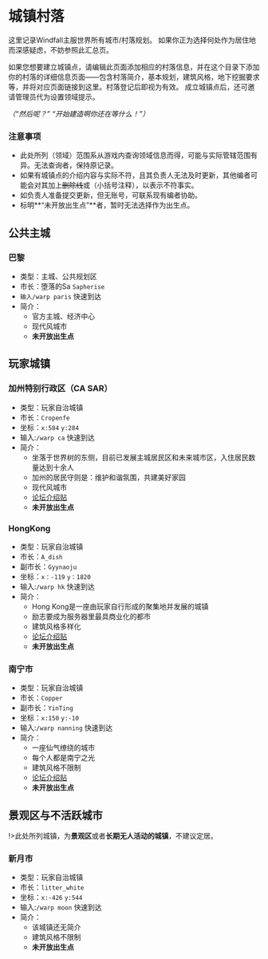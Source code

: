 # 城镇村落
这里记录Windfall主服世界所有城市/村落规划。 如果你正为选择何处作为居住地而深感疑虑，不妨参照此汇总页。

如果您想要建立城镇点，请编辑此页面添加相应的村落信息，并在这个目录下添加你的村落的详细信息页面——包含村落简介，基本规划，建筑风格，地下挖掘要求等，并将对应页面链接到这里。村落登记后即视为有效。
成立城镇点后，还可邀请管理员代为设置领域提示。

<em>（“然后呢？” “开始建造啊你还在等什么！”）</em>
### 注意事项
- 此处所列（领域）范围系从游戏内查询领域信息而得，可能与实际管辖范围有异。无法查询者，保持原记录。
- 如果有城镇点的介绍内容与实际不符，且其负责人无法及时更新，其他编者可能会对其加上~~删除线~~或（小括号注释），以表示不符事实。
- 如负责人准备提交更新，但无账号，可联系现有编者协助。
- 标明**“未开放出生点”**者，暂时无法选择作为出生点。

## 公共主城
### 巴黎
- 类型：主城、公共规划区
- 市长：堕落的Sa `Sapherise`
- `输入/warp paris` 快速到达
- 简介：
  - 官方主城、经济中心
  - 现代风城市
  - **未开放出生点**
  
## 玩家城镇
### 加州特别行政区（CA SAR）
- 类型：玩家自治城镇
- 市长：`Cropenfe`
- 坐标：`x:584` `y:284`
- 输入:`/warp ca` 快速到达
- 简介：
  - 坐落于世界树的东侧，目前已发展主城居民区和未来城市区，入住居民数量达到十余人
  - 加州的居民守则是：维护和谐氛围，共建美好家园
  - 现代风城市
  - [论坛介绍贴](https://g.sotap.org/d/42)
  - **未开放出生点**
  
### HongKong
- 类型：玩家自治城镇
- 市长：`A_dish`
- 副市长：`Gyynaoju`
- 坐标：`x：-119` `y：1820` 
- 输入:`/warp hk` 快速到达
- 简介：
  - Hong Kong是一座由玩家自行形成的聚集地并发展的城镇
  - 励志要成为服务器里最具商业化的都市
  - 建筑风格多样化
  - [论坛介绍贴](https://g.sotap.org/d/49-welcome-to-hongkong)
  - **未开放出生点**
  
### 南宁市
- 类型：玩家自治城镇
- 市长：`Copper`
- 副市长：`YinTing`
- 坐标：`x:150` `y:-10`
- 输入:`/warp nanning` 快速到达
- 简介：
  - 一座仙气缭绕的城市
  - 每个人都是南宁之光
  - 建筑风格不限制
  - [论坛介绍贴](https://g.sotap.org/d/47)
  - **未开放出生点**
  
## 景观区与不活跃城市
!>此处所列城镇，为**景观区**或者**长期无人活动的城镇**，不建议定居。

### 新月市
- 类型：玩家自治城镇
- 市长：`litter_white`
- 坐标：`x:-426` `y:544`
- 输入:`/warp moon` 快速到达
- 简介：
  - 该城镇还无简介
  - 建筑风格不限制
  - **未开放出生点**
